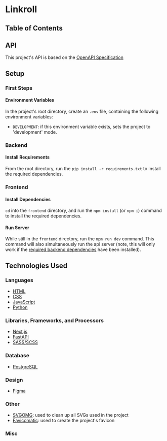 # Linkroll

## Table of Contents

## API

This project's API is based on the [OpenAPI Specification](https://swagger.io/specification/)

## Setup

### First Steps

#### Environment Variables

In the project's root directory, create an `.env` file, containing the following environment variables:

-   `DEVELOPMENT`: if this environment variable exists, sets the project to 'development' mode.

### Backend

#### Install Requirements

From the root directory, run the `pip install -r requirements.txt` to install the required dependencies.

### Frontend

#### Install Dependencies

`cd` into the `frontend` directory, and run the `npm install` (or `npm i`) command to install the required dependencies.

#### Run Server

While still in the `frontend` directory, run the `npm run dev` command. This command will also simultaneously run the api server (note, this will only work if the [required backend dependencies](#install-requirements) have been installed).

## Technologies Used

### Languages

-   [HTML](https://developer.mozilla.org/en-US/docs/Web/HTML)
-   [CSS](https://developer.mozilla.org/en-US/docs/Web/CSS)
-   [JavaScript](https://developer.mozilla.org/en-US/docs/Web/JavaScript)
-   [Python](https://www.python.org/)

### Libraries, Frameworks, and Processors

-   [Next.js](https://nextjs.org/)
-   [FastAPI](https://fastapi.tiangolo.com/)
-   [SASS/SCSS](https://sass-lang.com/)

### Database

-   [PostgreSQL](https://www.postgresql.org/)

### Design

-   [Figma](https://www.figma.com/)

### Other

-   [SVGOMG](https://svgomg.net/): used to clean up all SVGs used in the project
-   [Favicomatic](https://favicomatic.com/): used to create the project's favicon

### Misc
